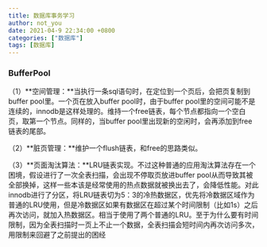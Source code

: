 ```yaml
---
title: 数据库事务学习
author: not_you
date: 2021-04-9 22:34:00 +0800
categories: ["数据库"]
tags: [数据库]
---
```


### **BufferPool**

（1）**空间管理：**当执行一条sql语句时，在定位到一个页后，会把页复制到buffer pool里。一个页在放入buffer pool时，由于buffer pool里的空间可能不是连续的，innodb是这样处理的。维持一个free链表，每个节点都指向一个空白页，取第一个节点。同样的，当buffer pool里出现新的空闲时，会再添加到free链表的尾部。

（2）**脏页管理：**维护一个flush链表，和free的思路类似。

（3）**页面淘汰算法：**LRU链表实现。不过这种普通的应用淘汰算法存在一个困境，假设进行了一次全表扫描，会出现不停取页放进buffer pool从而导致其被全部换掉，这样一些本该是经常使用的热点数据就被换出去了，会降低性能。对此innodb进行了分区，将LRU链表切为5：3的冷热数据区，优先将冷数据区域作为普通的LRU使用，但是冷数据区如果有数据区在超过某个时间限制（比如1s）之后再次访问，就加入热数据区。相当于使用了两个普通的LRU。至于为什么要有时间限制，因为全表扫描时一页上不止一个数据，全表扫描会短时间内再次访问多次，用限制来回避了之前提出的困经

